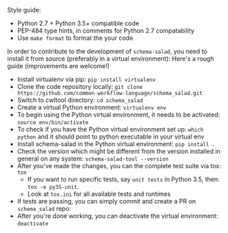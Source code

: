 Style guide:
- Python 2.7 + Python 3.5+ compatible code
- PEP-484 type hints, in comments for Python 2.7 compatability
- Use ``make format`` to format the your code

In order to contribute to the development of ``schema-salad``, you need to install it from source (preferably in a virtual environment):
Here's a rough guide (improvements are welcome!)
- Install virtualenv via pip: ``pip install virtualenv``
- Clone the code repository locally: ``git clone https://github.com/common-workflow-language/schema_salad.git``
- Switch to cwltool directory: ``cd schema_salad``
- Create a virtual Python environment: ``virtualenv env``
- To begin using the Python virtual environment, it needs to be activated: ``source env/bin/activate``
- To check if you have the Python virtual environment set up: ``which python`` and it should point to python executable in your virtual env
- Install schema-salad in the Python virtual environment: ``pip install .``
- Check the version which might be different from the version installed in general on any system: ``schema-salad-tool --version``
- After you've made the changes, you can the complete test suite via tox: ``tox``
	- If you want to run specific tests, say ``unit tests`` in Python 3.5, then: ``tox -e py35-unit``.
	- Look at ``tox.ini`` for all available tests and runtimes
- If tests are passing, you can simply commit and create a PR on ``schema_salad`` repo:
- After you're done working, you can deactivate the virtual environment: ``deactivate``
